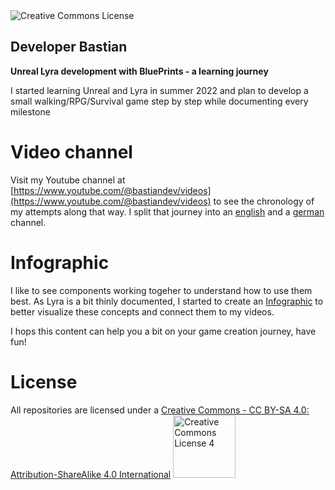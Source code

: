 <img alt="Creative Commons License" style="border-width:0" src="https://avatars.githubusercontent.com/u/125897256?v=4" />

## Developer Bastian

**Unreal Lyra development with BluePrints - a learning journey**

I started learning Unreal and Lyra in summer 2022 and plan to develop a small walking/RPG/Survival game step by step while documenting every milestone

# Video channel
Visit my Youtube channel at [https://www.youtube.com/@bastiandev/videos](https://www.youtube.com/@bastiandev/videos) to see the chronology of my attempts along that way.
I split that journey into an [english](https://www.youtube.com/watch?v=frpAzIuGLDU&list=PLK0EcCQf_rrZUfro2vlwFLQ1Y8itOVSgd) and a [german](https://www.youtube.com/watch?v=rdFjPHC-rlg&list=PLK0EcCQf_rrbllC32wvGTJxINbO4yXb0U) channel.

# Infographic
I like to see components working togeher to understand how to use them best. As Lyra is a bit thinly documented, I started to create an [Infographic](https://github.com/DeveloperBastian/Unreal-Lyra-Concepts) to better visualize these concepts and connect them to my videos.

I hops this content can help you a bit on your game creation journey, have fun!

# License

All repositories are licensed under a <a rel="license" href="https://creativecommons.org/licenses/by-sa/4.0/">Creative Commons - CC BY-SA 4.0: Attribution-ShareAlike 4.0 International</a>
<a rel="license" href="https://creativecommons.org/licenses/by/4.0/deed.en"><img alt="Creative Commons License 4" style="border-width:0; width: 100px" src="https://mirrors.creativecommons.org/presskit/buttons/88x31/png/by-sa.png" /></a>

